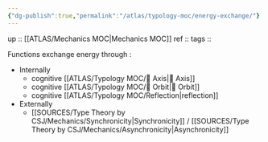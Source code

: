 ```yaml
---
{"dg-publish":true,"permalink":"/atlas/typology-moc/energy-exchange/"}
---
```


up :: [[ATLAS/Mechanics MOC\|Mechanics MOC]]
ref :: 
tags :: 

Functions exchange energy through : 
- Internally
	- cognitive [[ATLAS/Typology MOC/🧲 Axis\|🧲 Axis]]
	- cognitive [[ATLAS/Typology MOC/🔄 Orbit\|🔄 Orbit]]
	- cognitive [[ATLAS/Typology MOC/Reflection\|reflection]]
- Externally 
	- [[SOURCES/Type Theory by CSJ/Mechanics/Synchronicity\|Synchronicity]] / [[SOURCES/Type Theory by CSJ/Mechanics/Asynchronicity\|Asynchronicity]]